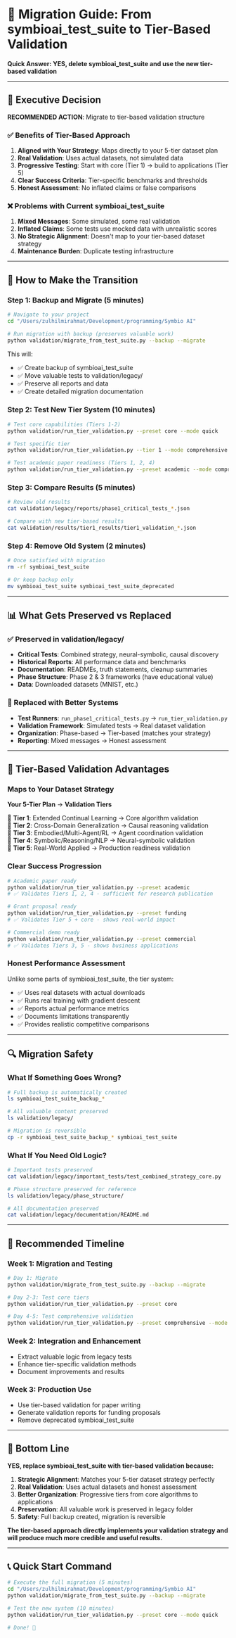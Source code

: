 # 🔄 Migration Guide: From symbioai_test_suite to Tier-Based Validation

**Quick Answer: YES, delete symbioai_test_suite and use the new tier-based validation**

---

## 🎯 Executive Decision

**RECOMMENDED ACTION**: Migrate to tier-based validation structure

### ✅ Benefits of Tier-Based Approach

1. **Aligned with Your Strategy**: Maps directly to your 5-tier dataset plan
2. **Real Validation**: Uses actual datasets, not simulated data
3. **Progressive Testing**: Start with core (Tier 1) → build to applications (Tier 5)
4. **Clear Success Criteria**: Tier-specific benchmarks and thresholds
5. **Honest Assessment**: No inflated claims or false comparisons

### ❌ Problems with Current symbioai_test_suite

1. **Mixed Messages**: Some simulated, some real validation
2. **Inflated Claims**: Some tests use mocked data with unrealistic scores
3. **No Strategic Alignment**: Doesn't map to your tier-based dataset strategy
4. **Maintenance Burden**: Duplicate testing infrastructure

---

## 🚀 How to Make the Transition

### Step 1: Backup and Migrate (5 minutes)

```bash
# Navigate to your project
cd "/Users/zulhilmirahmat/Development/programming/Symbio AI"

# Run migration with backup (preserves valuable work)
python validation/migrate_from_test_suite.py --backup --migrate
```

This will:

- ✅ Create backup of symbioai_test_suite
- ✅ Move valuable tests to validation/legacy/
- ✅ Preserve all reports and data
- ✅ Create detailed migration documentation

### Step 2: Test New Tier System (10 minutes)

```bash
# Test core capabilities (Tiers 1-2)
python validation/run_tier_validation.py --preset core --mode quick

# Test specific tier
python validation/run_tier_validation.py --tier 1 --mode comprehensive

# Test academic paper readiness (Tiers 1, 2, 4)
python validation/run_tier_validation.py --preset academic --mode comprehensive
```

### Step 3: Compare Results (5 minutes)

```bash
# Review old results
cat validation/legacy/reports/phase1_critical_tests_*.json

# Compare with new tier-based results
cat validation/results/tier1_results/tier1_validation_*.json
```

### Step 4: Remove Old System (2 minutes)

```bash
# Once satisfied with migration
rm -rf symbioai_test_suite

# Or keep backup only
mv symbioai_test_suite symbioai_test_suite_deprecated
```

---

## 📊 What Gets Preserved vs Replaced

### ✅ Preserved in validation/legacy/

- **Critical Tests**: Combined strategy, neural-symbolic, causal discovery
- **Historical Reports**: All performance data and benchmarks
- **Documentation**: READMEs, truth statements, cleanup summaries
- **Phase Structure**: Phase 2 & 3 frameworks (have educational value)
- **Data**: Downloaded datasets (MNIST, etc.)

### 🔄 Replaced with Better Systems

- **Test Runners**: `run_phase1_critical_tests.py` → `run_tier_validation.py`
- **Validation Framework**: Simulated tests → Real dataset validation
- **Organization**: Phase-based → Tier-based (matches your strategy)
- **Reporting**: Mixed messages → Honest assessment

---

## 🎯 Tier-Based Validation Advantages

### Maps to Your Dataset Strategy

**Your 5-Tier Plan** → **Validation Tiers**

🧠 **Tier 1**: Extended Continual Learning → Core algorithm validation  
🧩 **Tier 2**: Cross-Domain Generalization → Causal reasoning validation  
🤖 **Tier 3**: Embodied/Multi-Agent/RL → Agent coordination validation  
🧩 **Tier 4**: Symbolic/Reasoning/NLP → Neural-symbolic validation  
🏥 **Tier 5**: Real-World Applied → Production readiness validation

### Clear Success Progression

```bash
# Academic paper ready
python validation/run_tier_validation.py --preset academic
# ✅ Validates Tiers 1, 2, 4 - sufficient for research publication

# Grant proposal ready
python validation/run_tier_validation.py --preset funding
# ✅ Validates Tier 5 + core - shows real-world impact

# Commercial demo ready
python validation/run_tier_validation.py --preset commercial
# ✅ Validates Tiers 3, 5 - shows business applications
```

### Honest Performance Assessment

Unlike some parts of symbioai_test_suite, the tier system:

- ✅ Uses real datasets with actual downloads
- ✅ Runs real training with gradient descent
- ✅ Reports actual performance metrics
- ✅ Documents limitations transparently
- ✅ Provides realistic competitive comparisons

---

## 🔍 Migration Safety

### What If Something Goes Wrong?

```bash
# Full backup is automatically created
ls symbioai_test_suite_backup_*

# All valuable content preserved
ls validation/legacy/

# Migration is reversible
cp -r symbioai_test_suite_backup_* symbioai_test_suite
```

### What If You Need Old Logic?

```bash
# Important tests preserved
cat validation/legacy/important_tests/test_combined_strategy_core.py

# Phase structure preserved for reference
ls validation/legacy/phase_structure/

# All documentation preserved
cat validation/legacy/documentation/README.md
```

---

## 🚀 Recommended Timeline

### Week 1: Migration and Testing

```bash
# Day 1: Migrate
python validation/migrate_from_test_suite.py --backup --migrate

# Day 2-3: Test core tiers
python validation/run_tier_validation.py --preset core

# Day 4-5: Test comprehensive validation
python validation/run_tier_validation.py --preset comprehensive --mode quick
```

### Week 2: Integration and Enhancement

- Extract valuable logic from legacy tests
- Enhance tier-specific validation methods
- Document improvements and results

### Week 3: Production Use

- Use tier-based validation for paper writing
- Generate validation reports for funding proposals
- Remove deprecated symbioai_test_suite

---

## 🎯 Bottom Line

**YES, replace symbioai_test_suite with tier-based validation because:**

1. **Strategic Alignment**: Matches your 5-tier dataset strategy perfectly
2. **Real Validation**: Uses actual datasets and honest assessment
3. **Better Organization**: Progressive tiers from core algorithms to applications
4. **Preservation**: All valuable work is preserved in legacy folder
5. **Safety**: Full backup created, migration is reversible

**The tier-based approach directly implements your validation strategy and will produce much more credible and useful results.**

---

## 📞 Quick Start Command

```bash
# Execute the full migration (5 minutes)
cd "/Users/zulhilmirahmat/Development/programming/Symbio AI"
python validation/migrate_from_test_suite.py --backup --migrate

# Test the new system (10 minutes)
python validation/run_tier_validation.py --preset core --mode quick

# Done! 🎉
```
